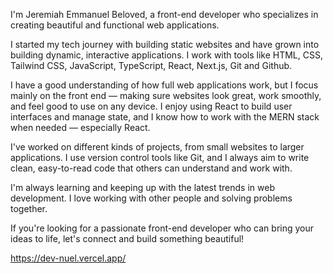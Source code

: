 I'm Jeremiah Emmanuel Beloved, a front-end developer who specializes in creating beautiful and functional web applications.

I started my tech journey with building static websites and have grown into building dynamic, interactive applications. I work with tools like HTML, CSS, Tailwind CSS, JavaScript, TypeScript, React, Next.js, Git and Github.

I have a good understanding of how full web applications work, but I focus mainly on the front end — making sure websites look great, work smoothly, and feel good to use on any device. I enjoy using React to build user interfaces and manage state, and I know how to work with the MERN stack when needed — especially React.

I've worked on different kinds of projects, from small websites to larger applications. I use version control tools like Git, and I always aim to write clean, easy-to-read code that others can understand and work with.

I'm always learning and keeping up with the latest trends in web development. I love working with other people and solving problems together.

If you're looking for a passionate front-end developer who can bring your ideas to life, let's connect and build something beautiful!

https://dev-nuel.vercel.app/
